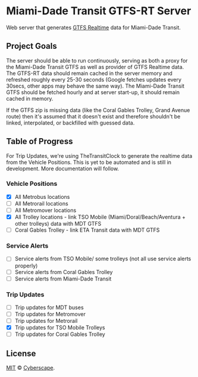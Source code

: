 # Miami-Dade Transit GTFS-RT Server

Web server that generates [GTFS Realtime](https://developers.google.com/transit/gtfs-realtime/) data for Miami-Dade Transit.

## Project Goals

The server should be able to run continuously, serving as both a proxy for the Miami-Dade Transit GTFS as well as provider of GTFS Realtime data. The GTFS-RT data should remain cached in the server memory and refreshed roughly every 25-30 seconds (Google fetches updates every 30secs, other apps may behave the same way). The Miami-Dade Transit GTFS should be fetched hourly and at server start-up, it should remain cached in memory.

If the GTFS zip is missing data (like the Coral Gables Trolley, Grand Avenue route) then it's assumed that it doesn't exist and therefore shouldn't be linked, interpolated, or backfilled with guessed data.

## Table of Progress

For Trip Updates, we're using TheTransitClock to generate the realtime data from the Vehicle Positions.
This is yet to be automated and is still in development. More documentation will follow.

### Vehicle Positions

- [x] All Metrobus locations
- [ ] All Metrorail locations
- [ ] All Metromover locations
- [x] All Trolley locations - link TSO Mobile (Miami/Doral/Beach/Aventura + other trolleys) data with MDT GTFS
- [ ] Coral Gables Trolley - link ETA Transit data with MDT GTFS

### Service Alerts

- [ ] Service alerts from TSO Mobile/ some trolleys (not all use service alerts properly)
- [ ] Service alerts from Coral Gables Trolley
- [ ] Service alerts from Miami-Dade Transit

### Trip Updates

- [ ] Trip updates for MDT buses
- [ ] Trip updates for Metromover
- [ ] Trip updates for Metrorail
- [x] Trip updates for TSO Mobile Trolleys
- [ ] Trip updates for Coral Gables Trolley

## License

[MIT](LICENSE) © [Cyberscape](https://cyberscape.co/).
